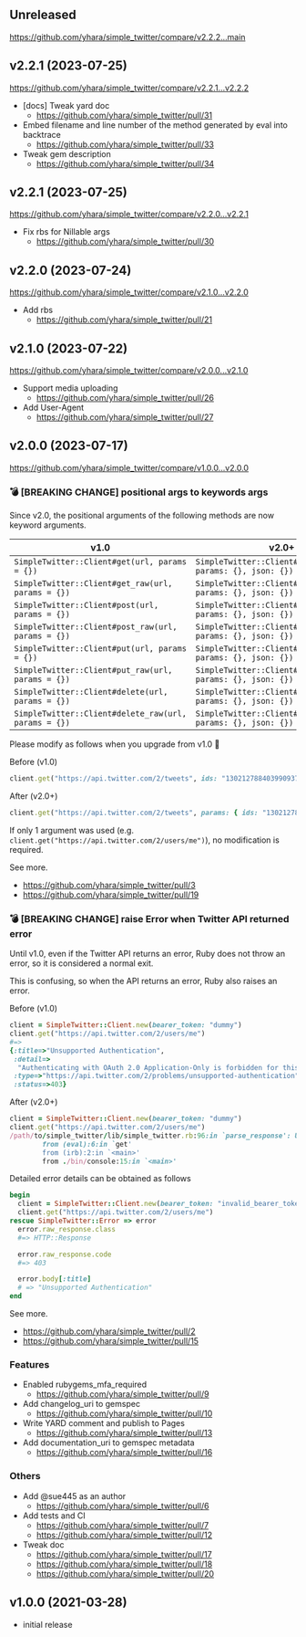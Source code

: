 ## Unreleased
https://github.com/yhara/simple_twitter/compare/v2.2.2...main

## v2.2.1 (2023-07-25)
https://github.com/yhara/simple_twitter/compare/v2.2.1...v2.2.2

* [docs] Tweak yard doc
  * https://github.com/yhara/simple_twitter/pull/31
* Embed filename and line number of the method generated by eval into backtrace
  * https://github.com/yhara/simple_twitter/pull/33
* Tweak gem description
  * https://github.com/yhara/simple_twitter/pull/34

## v2.2.1 (2023-07-25)
https://github.com/yhara/simple_twitter/compare/v2.2.0...v2.2.1

* Fix rbs for Nillable args
  * https://github.com/yhara/simple_twitter/pull/30

## v2.2.0 (2023-07-24)
https://github.com/yhara/simple_twitter/compare/v2.1.0...v2.2.0

* Add rbs
  * https://github.com/yhara/simple_twitter/pull/21

## v2.1.0 (2023-07-22)
https://github.com/yhara/simple_twitter/compare/v2.0.0...v2.1.0

* Support media uploading
  * https://github.com/yhara/simple_twitter/pull/26
* Add User-Agent
  * https://github.com/yhara/simple_twitter/pull/27

## v2.0.0 (2023-07-17)
https://github.com/yhara/simple_twitter/compare/v1.0.0...v2.0.0

### :bomb: [BREAKING CHANGE] positional args to keywords args
Since v2.0, the positional arguments of the following methods are now keyword arguments.

| v1.0                                                 | v2.0+                                                         |
| ---------------------------------------------------- | ------------------------------------------------------------- |
| `SimpleTwitter::Client#get(url, params = {})`        | `SimpleTwitter::Client#get(url, params: {}, json: {})`        |
| `SimpleTwitter::Client#get_raw(url, params = {})`    | `SimpleTwitter::Client#get_raw(url, params: {}, json: {})`    |
| `SimpleTwitter::Client#post(url, params = {})`       | `SimpleTwitter::Client#post(url, params: {}, json: {})`       |
| `SimpleTwitter::Client#post_raw(url, params = {})`   | `SimpleTwitter::Client#post_raw(url, params: {}, json: {})`   |
| `SimpleTwitter::Client#put(url, params = {})`        | `SimpleTwitter::Client#put(url, params: {}, json: {})`        |
| `SimpleTwitter::Client#put_raw(url, params = {})`    | `SimpleTwitter::Client#put_raw(url, params: {}, json: {})`    |
| `SimpleTwitter::Client#delete(url, params = {})`     | `SimpleTwitter::Client#delete(url, params: {}, json: {})`     |
| `SimpleTwitter::Client#delete_raw(url, params = {})` | `SimpleTwitter::Client#delete_raw(url, params: {}, json: {})` |

Please modify as follows when you upgrade from v1.0 :pray:

Before (v1.0)

```ruby
client.get("https://api.twitter.com/2/tweets", ids: "1302127884039909376,1369885448319889409")
```

After (v2.0+)

```ruby
client.get("https://api.twitter.com/2/tweets", params: { ids: "1302127884039909376,1369885448319889409" })
```

If only 1 argument was used (e.g. `client.get("https://api.twitter.com/2/users/me")`), no modification is required.

See more. 

* https://github.com/yhara/simple_twitter/pull/3
* https://github.com/yhara/simple_twitter/pull/19

### :bomb: [BREAKING CHANGE] raise Error when Twitter API returned error
Until v1.0, even if the Twitter API returns an error, Ruby does not throw an error, so it is considered a normal exit.

This is confusing, so when the API returns an error, Ruby also raises an error.

Before (v1.0)

```ruby
client = SimpleTwitter::Client.new(bearer_token: "dummy")
client.get("https://api.twitter.com/2/users/me")
#=> 
{:title=>"Unsupported Authentication",
 :detail=>
  "Authenticating with OAuth 2.0 Application-Only is forbidden for this endpoint.  Supported authentication types are [OAuth 1.0a User Context, OAuth 2.0 User Context].",
 :type=>"https://api.twitter.com/2/problems/unsupported-authentication",
 :status=>403}
```

After (v2.0+)

```ruby
client = SimpleTwitter::Client.new(bearer_token: "dummy")
client.get("https://api.twitter.com/2/users/me")
/path/to/simple_twitter/lib/simple_twitter.rb:96:in `parse_response': Unsupported Authentication (status 403) (SimpleTwitter::ClientError)
        from (eval):6:in `get'
        from (irb):2:in `<main>'
        from ./bin/console:15:in `<main>'
```

Detailed error details can be obtained as follows

```ruby
begin
  client = SimpleTwitter::Client.new(bearer_token: "invalid_bearer_token")
  client.get("https://api.twitter.com/2/users/me")
rescue SimpleTwitter::Error => error
  error.raw_response.class
  #=> HTTP::Response

  error.raw_response.code
  #=> 403

  error.body[:title]
  # => "Unsupported Authentication"
end
```

See more. 

* https://github.com/yhara/simple_twitter/pull/2
* https://github.com/yhara/simple_twitter/pull/15

### Features
- Enabled rubygems_mfa_required
  - https://github.com/yhara/simple_twitter/pull/9
- Add changelog_uri to gemspec
  - https://github.com/yhara/simple_twitter/pull/10
- Write YARD comment and publish to Pages
  - https://github.com/yhara/simple_twitter/pull/13
- Add documentation_uri to gemspec metadata
  - https://github.com/yhara/simple_twitter/pull/16

### Others
- Add @sue445 as an author
  - https://github.com/yhara/simple_twitter/pull/6
- Add tests and CI
  - https://github.com/yhara/simple_twitter/pull/7
  - https://github.com/yhara/simple_twitter/pull/12
- Tweak doc
  - https://github.com/yhara/simple_twitter/pull/17
  - https://github.com/yhara/simple_twitter/pull/18
  - https://github.com/yhara/simple_twitter/pull/20

## v1.0.0 (2021-03-28)

- initial release
